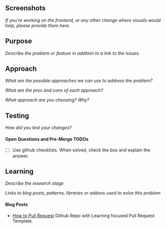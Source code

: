 ## Screenshots
_If you're working on the frontend, or any other change where visuals would help, please provide them here._

## Purpose
_Describe the problem or feature in addition to a link to the issues._

## Approach
_What are the possible approaches we can use to address the problem?_

_What are the pros and cons of each approach?_

_What approach are you choosing? Why?_

## Testing
_How did you test your changes?_

#### Open Questions and Pre-Merge TODOs
- [ ] Use github checklists. When solved, check the box and explain the answer.

## Learning
_Describe the research stage_

_Links to blog posts, patterns, libraries or addons used to solve this problem_

#### Blog Posts
- [How to Pull Request](https://github.com/flexyford/pull-request) Github Repo with Learning focused Pull Request Template.

